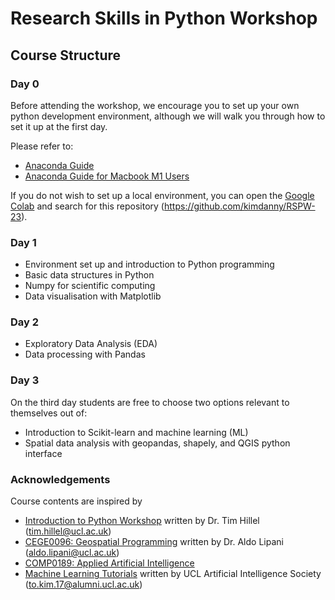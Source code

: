 # Research Skills in Python Workshop

## Course Structure

### Day 0
Before attending the workshop, we encourage you to set up your own python development environment, although we will walk you through how to set it up at the first day.

Please refer to:
- [Anaconda Guide](https://github.com/kimdanny/RSPW-23/blob/main/env-setup/Anaconda.md)
- [Anaconda Guide for Macbook M1 Users](https://github.com/kimdanny/RSPW-23/blob/main/env-setup/Anaconda-M1.md)

If you do not wish to set up a local environment, you can open the [Google Colab](https://colab.research.google.com) and search for this repository (https://github.com/kimdanny/RSPW-23).


### Day 1
- Environment set up and introduction to Python programming 
- Basic data structures in Python
- Numpy for scientific computing
- Data visualisation with Matplotlib

### Day 2
- Exploratory Data Analysis (EDA)
- Data processing with Pandas


### Day 3
On the third day students are free to choose two options relevant to themselves out of:
- Introduction to Scikit-learn and machine learning (ML)
- Spatial data analysis with geopandas, shapely, and QGIS python interface


### Acknowledgements
Course contents are inspired by
- [Introduction to Python Workshop](https://github.com/th389/DAStudents) written by Dr. Tim Hillel (tim.hillel@ucl.ac.uk)
- [CEGE0096: Geospatial Programming](https://github.com/aldolipani/CEGE0096) written by Dr. Aldo Lipani (aldo.lipani@ucl.ac.uk)
- [COMP0189: Applied Artificial Intelligence](https://github.com/kimdanny/COMP0189-practical)
- [Machine Learning Tutorials](https://github.com/UCLAIS/Machine-Learning-Tutorials) written by UCL Artificial Intelligence Society (to.kim.17@alumni.ucl.ac.uk)
